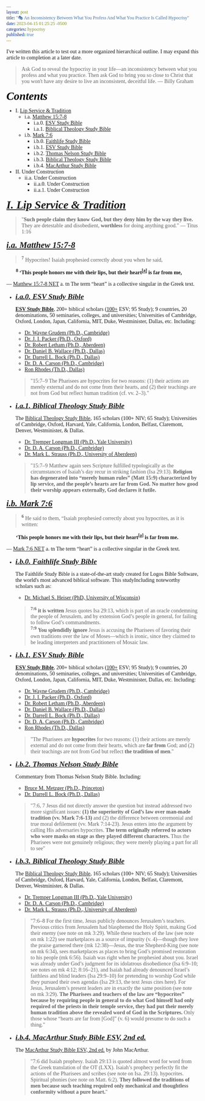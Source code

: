 ```yaml
---
layout: post
title: "🎭 An Inconsistency Between What You Profess And What You Practice Is Called Hypocrisy"
date: 2023-04-15 01:25:25 -0500
categories: hypocrisy
published: true
---
```


<style>
    * {
        font-family:'Times New Roman', Times, serif;
    }
</style>

<!-- 🃏 -->

I've written this article to test out a more organized hierarchical outline. I may expand this article to completion at a later date.

> Ask God to reveal the hypocrisy in your life&mdash;an inconsistency between what you profess and what you practice. Then ask God to bring you so close to Christ that you won't have any desire to live an inconsistent, deceitful life. &mdash; Billy Graham

<a name="contents" style="font-family:'Times New Roman',Times,serif;font-style:italic;font-weight:bold;font-size:2.1em;color:black;">Contents</a>

- I. <a href="#lipservice">Lip Service & Tradition</a>
    - i.a. <a href="#mt15:7-8">Matthew 15:7-8</a>
        - i.a.0. <a href="#ia0">ESV Study Bible</a>
        - i.a.1. <a href="#ia1">Biblical Theology Study Bible</a>
    - i.b. <a href="#mk7:6">Mark 7:6</a>
        - i.b.0. <a href="#ib0">Faithlife Study Bible</a>
        - i.b.1. <a href="#ib1">ESV Study Bible</a>
        - i.b.2. <a href="#ib2">Thomas Nelson Study Bible</a>
        - i.b.3. <a href="#ib3">Biblical Theology Study Bible</a>
        - i.b.4. <a href="#ib4">MacArthur Study Bible</a>
- II. Under Construction
    - ii.a. Under Construction
        - ii.a.0. Under Construction
        - ii.a.1. Under Construction

<a name="lipservice" href="#contents" style="font-family:'Times New Roman',Times,serif;font-style:italic;font-weight:bold;font-size:2.1em;">I. Lip Service & Tradition</a>

<!-- Mark 7:6; 12:13-17 -->

> "**Such people claim they know God, but they deny him by the way they live.** They are detestable and disobedient, **worthless** for doing anything good." &mdash; Titus 1:16


<a name="mt15:7-8" href="#contents" style="font-family:'Times New Roman',Times,serif;font-style:italic;font-weight:bold;font-size:1.6em;">i.a. Matthew 15:7-8</a>

> <sup style="font-weight:bold;">7</sup> Hypocrites! Isaiah prophesied correctly about you when he said,
>
<span style="font-weight:bold;margin-left:25px;"><sup>8</sup> ‘This people honors me with their lips, but their heart<sup><a href="https://www.biblegateway.com/passage/?search=Matthew+15%3A7-8&version=NET">[a]</a></sup> is far from me,</span>
>
&mdash; <a href="https://www.biblegateway.com/passage/?search=Matthew+15%3A7-8&version=NET">Matthew 15:7-8 NET</a> a. tn The term “heart” is a collective singular in the Greek text.

<!-- - <a name="ia0" href="#contents" style="font-family:'Times New Roman',Times,serif;font-style:italic;font-weight:bold;font-size:1.4em;">i.a.1. <a href="https://amzn.to/3WsN0Uw" style="font-family:'Times New Roman',Times,serif;font-style:italic;font-weight:bold;font-size:1.4em;">ESV Study Bible</a></a> -->

- <a name="ia0" href="#contents" style="font-family:'Times New Roman',Times,serif;font-style:italic;font-weight:bold;font-size:1.4em;">i.a.0. ESV Study Bible</a>

    <!-- According to the [**ESV Study Bible**](https://amzn.to/3WsN0Uw) with over 200+ biblical scholars ([100+](https://www.esv.org/translation/) in translation; 95 in study) from 9 countries, nearly 20 denominations, and 50 seminaries, colleges, and universities. With scholars from Universities of Cambridge, Oxford, London, Tokyo Japan, California, MIT, Duke, Dallas, etc. Including distinguished research professor of theology and biblical studies [Dr. Wayne Grudem (Ph.D., Cambridge; D.D. Westminister; B.A. Harvard)](https://youtu.be/s9e3Y2SMXag) member of the Translation Oversight Committee for the ESV, and general editor of the ESV Study Bible, as well as the world renowned [Dr. J. I. Packer (Ph.D., Oxford)](https://youtu.be/jOFsFgUUdZo) as general editor of the ESV and theological editor of the ESV Study Bible. -->

    [**ESV Study Bible**](https://amzn.to/3WsN0Uw), 200+ biblical scholars ([100+](https://www.esv.org/translation/) ESV; 95 Study); 9 countries, 20 denominations, 50 seminaries, colleges, and universities; Universities of Cambridge, Oxford, London, Japan, California, MIT, Duke, Westminister, Dallas, etc. Including:
    - [Dr. Wayne Grudem (Ph.D., Cambridge)](https://youtu.be/s9e3Y2SMXag)
    - [Dr. J. I. Packer (Ph.D., Oxford)](https://youtu.be/jOFsFgUUdZo)
    - [Dr. Robert Letham (Ph.D., Aberdeen)](https://www.greystoneinstitute.org/robert-letham)
    - [Dr. Daniel B. Wallace (Ph.D., Dallas)](https://youtu.be/NikVdhp0YFs)
    - [Dr. Darrell L. Bock (Ph.D., Dallas)]()
    - [Dr. D. A. Carson (Ph.D., Cambridge)](https://www.crossway.org/authors/d-a-carson/)
    - [Ron Rhodes (Th.D., Dallas)]()
    
    <!-- Including distinguished research professor [Dr. Wayne Grudem (Ph.D., Cambridge; D.D. Westminister; B.A. Harvard)](https://youtu.be/s9e3Y2SMXag) and world renowned [Dr. J. I. Packer (Ph.D., Oxford)](https://youtu.be/jOFsFgUUdZo).  -->
    
    > "15:7–9 The Pharisees are hypocrites for two reasons: (1) their actions are merely external and do not come from their hearts, and (2) their teachings are not from God but reflect human tradition (cf. vv. 2–3)."

    <!-- <span style="font-style:italic;color:#828282;">"15:7–9 The Pharisees are hypocrites for two reasons: (1) their actions are merely external and do not come from their hearts, and (2) their teachings are not from God but reflect human tradition (cf. vv. 2–3)."</span> -->

<!-- - <span style="font-family:'Times New Roman',Times,serif;font-style:italic;font-weight:bold;font-size:1.4em;">i.a.2. <a href="https://amzn.to/417o3A0">Biblical Theology Study Bible</a></span> -->

- <a name="ia1" href="#contents" style="font-family:'Times New Roman',Times,serif;font-style:italic;font-weight:bold;font-size:1.4em;">i.a.1. Biblical Theology Study Bible</a>

    The <a href="https://amzn.to/417o3A0">Biblical Theology Study Bible</a>, 165 scholars (100+ NIV; 65 Study); Universities of Cambridge, Oxford, Harvard, Yale, California, London, Belfast, Claremont, Denver, Westminister, & Dallas. 
    
    - [Dr. Tremper Longman III (Ph.D., Yale University)]()
    - [Dr. D. A. Carson (Ph.D., Cambridge)](https://www.crossway.org/authors/d-a-carson/)
    - [Dr. Mark L. Strauss (Ph.D., University of Aberdeen)]()

    <!--  -->
    
    > "15:7–9 Matthew again sees Scripture fulfilled typologically as the circumstances of Isaiah’s day recur in striking fashion (Isa 29:13). <span style="font-weight:bold;">Religion has degenerated into “merely human rules” (Matt 15:9) characterized by lip service, and the people’s hearts are far from God. No matter how good their worship appears externally, God declares it futile.</span>

    <!-- <span style="font-style:italic;color:#828282;"> "15:7–9 Matthew again sees Scripture fulfilled typologically as the circumstances of Isaiah’s day recur in striking fashion (Isa 29:13). <span style="font-weight:bold;">Religion has degenerated into “merely human rules” (Matt 15:9) characterized by lip service, and the people’s hearts are far from God. No matter how good their worship appears externally, God declares it futile.</span></span> -->

<a name="mk7:6" href="#contents" style="font-family:'Times New Roman',Times,serif;font-style:italic;font-weight:bold;font-size:1.6em;">i.b. Mark 7:6</a>

> <sup style="font-weight:bold;">6</sup> He said to them, “Isaiah prophesied correctly about you hypocrites, as it is written:
>
<span style="font-weight:bold;margin-left:25px;">‘This people honors me with their lips, but their heart<sup><a href="https://www.biblegateway.com/passage/?search=Mark+7%3A6%3B+12%3A13-17&version=NET">[a]</a></sup> is far from me.</span>
>
&mdash; <a href="https://www.biblegateway.com/passage/?search=Mark+7%3A6%3B+12%3A13-17&version=NET">Mark 7:6 NET</a> a. tn The term “heart” is a collective singular in the Greek text.

<!-- - <span style="font-family:'Times New Roman',Times,serif;font-style:italic;font-weight:bold;font-size:1.4em;">i.b.1. <a href="https://amzn.to/3WsN0Uw">ESV Study Bible</a></span> -->

- <a name="ib0" href="#contents" style="font-family:'Times New Roman',Times,serif;font-style:italic;font-weight:bold;font-size:1.4em;">i.b.0. Faithlife Study Bible</a>

    The Faithlife Study Bible is a state-of-the-art study created for Logos Bible Software, the world's most advanced biblical software. This studyIncluding noteworthy scholars such as:
    - [Dr. Michael S. Heiser (PhD, University of Wisconsin)](https://www.youtube.com/@DRMSH)

    <!--  -->

    > <sup style="font-weight:bold;">7:6</sup> <span style="font-weight:bold;">it is written</span> Jesus quotes Isa 29:13, which is part of an oracle condemning the people of Jerusalem, and by extension God’s people in general, for failing to follow God’s commandments.<br>
    <sup style="font-weight:bold;">7:9</sup> <span style="font-weight:bold;">You splendidly ignore</span> Jesus is accusing the Pharisees of favoring their own traditions over the law of Moses—which is ironic, since they claimed to be leading interpreters and practitioners of Mosaic law.

- <a name="ib1" href="#contents" style="font-family:'Times New Roman',Times,serif;font-style:italic;font-weight:bold;font-size:1.4em;">i.b.1. ESV Study Bible</a>

    [**ESV Study Bible**](https://amzn.to/3WsN0Uw), 200+ biblical scholars ([100+](https://www.esv.org/translation/) ESV; 95 Study); 9 countries, 20 denominations, 50 seminaries, colleges, and universities; Universities of Cambridge, Oxford, London, Japan, California, MIT, Duke, Westminister, Dallas, etc. Including:
    - [Dr. Wayne Grudem (Ph.D., Cambridge)](https://youtu.be/s9e3Y2SMXag)
    - [Dr. J. I. Packer (Ph.D., Oxford)](https://youtu.be/jOFsFgUUdZo)
    - [Dr. Robert Letham (Ph.D., Aberdeen)](https://www.greystoneinstitute.org/robert-letham)
    - [Dr. Daniel B. Wallace (Ph.D., Dallas)](https://youtu.be/NikVdhp0YFs)
    - [Dr. Darrell L. Bock (Ph.D., Dallas)]()
    - [Dr. D. A. Carson (Ph.D., Cambridge)](https://www.crossway.org/authors/d-a-carson/)
    - [Ron Rhodes (Th.D., Dallas)]()

    <!--  -->
    
    > "The Pharisees are **hypocrites** for two reasons: (1) their actions are merely external and do not come from their hearts, which are **far from** God; and (2) their teachings are not from God but reflect **the tradition of men**."

    <!-- <span style="font-style:italic;color:#828282;">"The Pharisees are **hypocrites** for two reasons: (1) their actions are merely external and do not come from their hearts, which are **far from** God; and (2) their teachings are not from God but reflect **the tradition of men**."</span> -->

- <a name="ib2" href="#contents" style="font-family:'Times New Roman',Times,serif;font-style:italic;font-weight:bold;font-size:1.4em;">i.b.2. Thomas Nelson Study Bible</a>

    Commentary from Thomas Nelson Study Bible. Including:
    - [Bruce M. Metzger (Ph.D., Princeton)]()
    - [Dr. Darrell L. Bock (Ph.D., Dallas)]()

    <!--  -->

    > "7:6, 7 Jesus did not directly answer the question but instead addressed two more significant issues: <span style="font-weight:bold;">(1) the superiority of God’s law over man-made tradition (vv. Mark 7:6-13)</span> and (2) the difference between ceremonial and true moral defilement (vv. Mark 7:14-23). Jesus enters into the argument by calling His adversaries hypocrites. **The term originally referred to actors who wore masks on stage as they played different characters.** Thus the Pharisees were not genuinely religious; they were merely playing a part for all to see"

<!-- - <span style="font-family:'Times New Roman',Times,serif;font-style:italic;font-weight:bold;font-size:1.4em;">i.b.3. <a href="https://amzn.to/417o3A0">Biblical Theology Study Bible</a></span> -->

- <a name="ib3" href="#contents" style="font-family:'Times New Roman',Times,serif;font-style:italic;font-weight:bold;font-size:1.4em;">i.b.3. Biblical Theology Study Bible</a>

    The <a href="https://amzn.to/417o3A0">Biblical Theology Study Bible</a>, 165 scholars (100+ NIV; 65 Study); Universities of Cambridge, Oxford, Harvard, Yale, California, London, Belfast, Claremont, Denver, Westminister, & Dallas. 
    
    - [Dr. Tremper Longman III (Ph.D., Yale University)]()
    - [Dr. D. A. Carson (Ph.D., Cambridge)](https://www.crossway.org/authors/d-a-carson/)
    - [Dr. Mark L. Strauss (Ph.D., University of Aberdeen)]()
    
    <!--  -->

    > "7:6–8 For the first time, Jesus publicly denounces Jerusalem’s teachers. Previous critics from Jerusalem had blasphemed the Holy Spirit, making God their enemy (see note on mk 3:29). While these teachers of the law (see note on mk 1:22) see marketplaces as a source of impurity (v. 4)—though they love the praise garnered there (mk 12:38)—Jesus, the true Shepherd-King (see note on mk 6:34), sees marketplaces as places to bring God’s promised restoration to his people (mk 6:56). Isaiah was right when he prophesied about you. Israel was already under God’s judgment for its idolatrous disobedience (Isa 6:9–10; see notes on mk 4:12; 8:16–21), and Isaiah had already denounced Israel’s faithless and blind leaders (Isa 29:9–10) for pretending to worship God while they pursued their own agendas (Isa 29:13, the text Jesus cites here). For Jesus, Jerusalem’s present leaders are in exactly the same position (see note on mk 3:29). <span style="font-weight:bold;">The Pharisees and teachers of the law are “hypocrites” because by requiring people in general to do what God himself had only required of the priests in their temple service, they had put their merely human tradition above the revealed word of God in the Scriptures.</span> Only those whose “hearts are far from [God]” (v. 6) would presume to do such a thing."

<!-- - <span style="font-family:'Times New Roman',Times,serif;font-style:italic;font-weight:bold;font-size:1.4em;">i.b.4. <a href="https://amzn.to/3UFP1g2">MacArthur Study Bible ESV, 2nd ed.</a></span> -->

- <a name="ib4" href="#contents" style="font-family:'Times New Roman',Times,serif;font-style:italic;font-weight:bold;font-size:1.4em;">i.b.4. MacArthur Study Bible ESV, 2nd ed.</a>

    The <a href="https://amzn.to/3UFP1g2">MacArthur Study Bible ESV, 2nd ed.</a> by John MacArthur. 
    
    > "7:6 did Isaiah prophesy. Isaiah 29:13 is quoted almost word for word from the Greek translation of the OT (LXX). Isaiah’s prophecy perfectly fit the actions of the Pharisees and scribes (see note on Isa. 29:13). hypocrites. Spiritual phonies (see note on Matt. 6:2). <span style="font-weight:bold;">They followed the traditions of men because such teaching required only mechanical and thoughtless conformity without a pure heart.</span>"

<!-- <span style="font-family:'Times New Roman',Times,serif;font-style:italic;font-weight:bold;font-size:1.4em;">i.b. Mark 12:13-17</span> -->

<!-- <span style="font-family:Times New Roman,Times,serif;font-style:italic;font-weight:bold;font-size:2.1em;">The Gospel Of Luke</span> -->

<!-- Luke 6:42; 11:37-38,39-44; 12:1,54-56; 13:15-16; 18:9-14; 20:20-26 -->

<!-- verses = [
    "Matthew 6:2", 
    "Matthew 6:5", 
    "Matthew 6:16", 
    "Matthew 7:5", 
    "Matthew 15:7", 
    "Matthew 16:3", 
    "Matthew 22:18", 
    "Matthew 22:20-22", 
    "Matthew 23:13-15", 
    "Matthew 23:23", 
    "Matthew 23:25", 
    "Matthew 23:27-28", 
    "Matthew 23:29-32", 
    "Mark 7:6", 
    "Luke 6:42", 
    "Luke 11:39-44", no parallel
    "Luke 12:56", 
    "Luke 13:15-16", 
    "Luke 20:20-26"
    "Matthew 23:14", 
    "Matthew 23:16-22", 
    "Matthew 23:24", 
    "Matthew 23:33", 
    "Matthew 24:51", 
    "Mark 12:13-17", 
    "Luke 11:37-38",
    "Luke 12:1", 
    "Luke 12:54-56", 
    "Luke 18:9-14"
] -->

<script>
    var refTagger = {
        settings: {
            bibleVersion: 'ESV'
        }
    }; 

    (function(d, t) {
        var n=d.querySelector('[nonce]');
        refTagger.settings.nonce = n && (n.nonce||n.getAttribute('nonce'));
        var g = d.createElement(t), s = d.getElementsByTagName(t)[0];
        g.src = 'https://api.reftagger.com/v2/RefTagger.js';
        g.nonce = refTagger.settings.nonce;
        s.parentNode.insertBefore(g, s);
    }(document, 'script'));
</script>